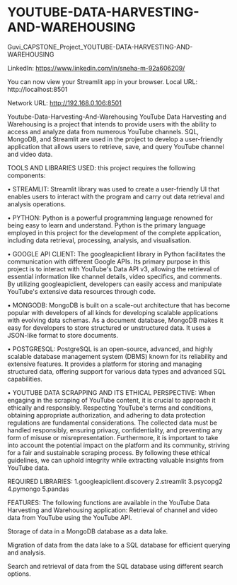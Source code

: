 # YOUTUBE-DATA-HARVESTING-AND-WAREHOUSING
Guvi_CAPSTONE_Project_YOUTUBE-DATA-HARVESTING-AND-WAREHOUSING

LinkedIn: https://www.linkedin.com/in/sneha-m-92a606209/  

You can now view your Streamlit app in your browser.
Local URL: http://localhost:8501

Network URL: http://192.168.0.106:8501

Youtube-Data-Harvesting-And-Warehousing YouTube Data Harvesting and Warehousing is a project that intends to provide users with the ability to access and analyze data from numerous YouTube channels. SQL, MongoDB, and Streamlit are used in the project to develop a user-friendly application that allows users to retrieve, save, and query YouTube channel and video data.

TOOLS AND LIBRARIES USED: this project requires the following components:

•	STREAMLIT: Streamlit library was used to create a user-friendly UI that enables users to interact with the program and carry out data retrieval and analysis operations.

•	PYTHON: Python is a powerful programming language renowned for being easy to learn and understand. Python is the primary language employed in this project for the development of the complete application, including data retrieval, processing, analysis, and visualisation.

•	GOOGLE API CLIENT: The googleapiclient library in Python facilitates the communication with different Google APIs. Its primary purpose in this project is to interact with YouTube's Data API v3, allowing the retrieval of essential information like channel details, video specifics, and comments. By utilizing googleapiclient, developers can easily access and manipulate YouTube's extensive data resources through code.

•	MONGODB: MongoDB is built on a scale-out architecture that has become popular with developers of all kinds for developing scalable applications with evolving data schemas. As a document database, MongoDB makes it easy for developers to store structured or unstructured data. It uses a JSON-like format to store documents.

•	POSTGRESQL: PostgreSQL is an open-source, advanced, and highly scalable database management system (DBMS) known for its reliability and extensive features. It provides a platform for storing and managing structured data, offering support for various data types and advanced SQL capabilities.

•	YOUTUBE DATA SCRAPPING AND ITS ETHICAL PERSPECTIVE: When engaging in the scraping of YouTube content, it is crucial to approach it ethically and responsibly. Respecting YouTube's terms and conditions, obtaining appropriate authorization, and adhering to data protection regulations are fundamental considerations. The collected data must be handled responsibly, ensuring privacy, confidentiality, and preventing any form of misuse or misrepresentation. Furthermore, it is important to take into account the potential impact on the platform and its community, striving for a fair and sustainable scraping process. By following these ethical guidelines, we can uphold integrity while extracting valuable insights from YouTube data.

REQUIRED LIBRARIES:
1.googleapiclient.discovery
2.streamlit
3.psycopg2
4.pymongo
5.pandas

FEATURES: The following functions are available in the YouTube Data Harvesting and Warehousing application: Retrieval of channel and video data from YouTube using the YouTube API.

Storage of data in a MongoDB database as a data lake.

Migration of data from the data lake to a SQL database for efficient querying and analysis.

Search and retrieval of data from the SQL database using different search options.

